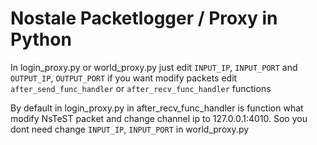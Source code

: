 # Nostale Packetlogger / Proxy in Python

In login_proxy.py or world_proxy.py  just edit 
`INPUT_IP`, `INPUT_PORT` and `OUTPUT_IP`, `OUTPUT_PORT`
if you want modify packets edit `after_send_func_handler` or `after_recv_func_handler` functions

By default in login_proxy.py in after_recv_func_handler is function what modify NsTeST packet and change channel ip to 127.0.0.1:4010. Soo you dont need change  `INPUT_IP`, `INPUT_PORT` in world_proxy.py


